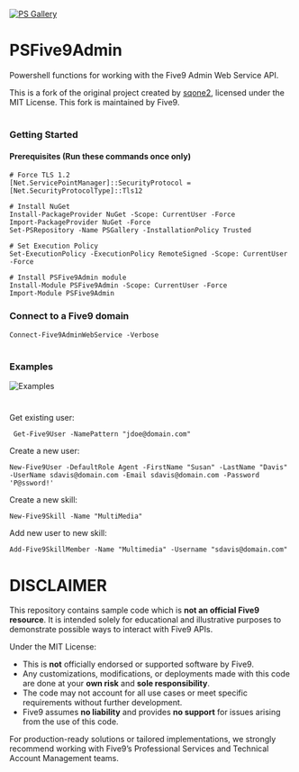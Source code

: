 [![PS Gallery](https://img.shields.io/badge/install-PS%20Gallery-blue.svg)](https://www.powershellgallery.com/packages/PSFive9Admin/)  

 
 # PSFive9Admin
Powershell functions for working with the Five9 Admin Web Service API.  

This is a fork of the original project created by [sqone2](https://github.com/sqone2), licensed under the MIT License.
This fork is maintained by Five9.
#

### Getting Started

#### Prerequisites (Run these commands once only)

    # Force TLS 1.2
    [Net.ServicePointManager]::SecurityProtocol = [Net.SecurityProtocolType]::Tls12

    # Install NuGet
    Install-PackageProvider NuGet -Scope: CurrentUser -Force
    Import-PackageProvider NuGet -Force
    Set-PSRepository -Name PSGallery -InstallationPolicy Trusted
    
    # Set Execution Policy
    Set-ExecutionPolicy -ExecutionPolicy RemoteSigned -Scope: CurrentUser -Force

    # Install PSFive9Admin module
    Install-Module PSFive9Admin -Scope: CurrentUser -Force
    Import-Module PSFive9Admin
    

### Connect to a Five9 domain
    Connect-Five9AdminWebService -Verbose

# 

### Examples


![Examples](https://github.com/Five9DeveloperProgram/PSFive9Admin/blob/master/assets/psfive9admin-example.png)


#

Get existing user:

     Get-Five9User -NamePattern "jdoe@domain.com"


Create a new user:

    New-Five9User -DefaultRole Agent -FirstName "Susan" -LastName "Davis" -UserName sdavis@domain.com -Email sdavis@domain.com -Password 'P@ssword!'


Create a new skill:

    New-Five9Skill -Name "MultiMedia"
    
  
Add new user to new skill:

    Add-Five9SkillMember -Name "Multimedia" -Username "sdavis@domain.com"
    
# DISCLAIMER

This repository contains sample code which is **not an official Five9 resource**. It is intended solely for educational and illustrative purposes to demonstrate possible ways to interact with Five9 APIs.

Under the MIT License:

- This is **not** officially endorsed or supported software by Five9.
- Any customizations, modifications, or deployments made with this code are done at your **own risk** and **sole responsibility**.
- The code may not account for all use cases or meet specific requirements without further development.
- Five9 assumes **no liability** and provides **no support** for issues arising from the use of this code.

For production-ready solutions or tailored implementations, we strongly recommend working with Five9’s Professional Services and Technical Account Management teams.
